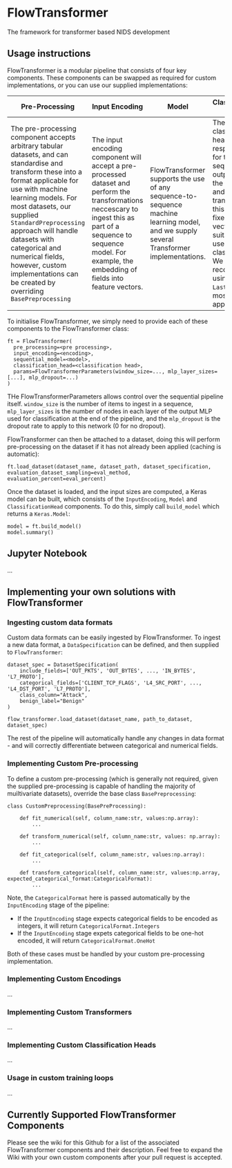 # FlowTransformer
The framework for transformer based NIDS development

## Usage instructions

FlowTransformer is a modular pipeline that consists of four key components. These components can be swapped as required for custom implementations, or you can use our supplied implementations:

| **Pre-Processing** | **Input Encoding** | **Model** | **Classification Head** |
|--------------------|--------------------|-----------|-------------------------|
| The pre-processing component accepts arbitrary tabular datasets, and can standardise and transform these into a format applicable for use with machine learning models. For most datasets, our supplied `StandardPreprocessing` approach will handle datasets with categorical and numerical fields, however, custom implementations can be created by overriding `BasePreprocessing`                  | The input encoding component will accept a pre-processed dataset and perform the transformations neccescary to ingest this as part of a sequence to sequence model. For example, the embedding of fields into feature vectors.                  | FlowTransformer supports the use of any sequence-to-sequence machine learning model, and we supply several Transformer implementations.         | The classification head is responsible for taking the sequential output from the model, and transforming this into a fixed length vector suitable for use in classification. We recommed using `LastToken` for most applications.                       |

To initialise FlowTransformer, we simply need to provide each of these components to the FlowTransformer class:
```
ft = FlowTransformer(
  pre_processing=<pre processing>,
  input_encoding=<encoding>,
  sequential_model=<model>,
  classification_head=<classification head>,
  params=FlowTransformerParameters(window_size=..., mlp_layer_sizes=[...], mlp_dropout=...)
)
```

THe FlowTransformerParameters allows control over the sequential pipeline itself. `window_size` is the number of items to ingest in a sequence, `mlp_layer_sizes` is the number of nodes in each layer of the output MLP used for classification at the end of the pipeline, and the `mlp_dropout` is the dropout rate to apply to this network (0 for no dropout). 

FlowTransformer can then be attached to a dataset, doing this will perform pre-processing on the dataset if it has not already been applied (caching is automatic):

```
ft.load_dataset(dataset_name, dataset_path, dataset_specification, evaluation_dataset_sampling=eval_method, evaluation_percent=eval_percent)
```

Once the dataset is loaded, and the input sizes are computed, a Keras model can be built, which consists of the `InputEncoding`, `Model` and `ClassificationHead` components. To do  this, simply call `build_model` which returns a `Keras.Model`:

```
model = ft.build_model()
model.summary()
```
## Jupyter Notebook

...

## Implementing your own solutions with FlowTransformer

### Ingesting custom data formats

Custom data formats can be easily ingested by FlowTransformer. To ingest a new data format, a `DataSpecification` can be defined, and then supplied to `FlowTransformer`:

```
dataset_spec = DatasetSpecification(
    include_fields=['OUT_PKTS', 'OUT_BYTES', ..., 'IN_BYTES', 'L7_PROTO'],
    categorical_fields=['CLIENT_TCP_FLAGS', 'L4_SRC_PORT', ..., 'L4_DST_PORT', 'L7_PROTO'],
    class_column="Attack",
    benign_label="Benign"
)

flow_transformer.load_dataset(dataset_name, path_to_dataset, dataset_spec) 
```

The rest of the pipeline will automatically handle any changes in data format - and will correctly differentiate between categorical and numerical fields.

### Implementing Custom Pre-processing 

To define a custom pre-processing (which is generally not required, given the supplied pre-processing is capable of handling the majority of muiltivariate datasets), override the base class `BasePreprocessing`:

```
class CustomPreprocessing(BasePreProcessing):

    def fit_numerical(self, column_name:str, values:np.array):
        ...

    def transform_numerical(self, column_name:str, values: np.array):
        ...

    def fit_categorical(self, column_name:str, values:np.array):
        ...

    def transform_categorical(self, column_name:str, values:np.array, expected_categorical_format:CategoricalFormat):
        ...
```

Note, the `CategoricalFormat` here is passed automatically by the `InputEncoding` stage of the pipeline:
- If the `InputEncoding` stage expects categorical fields to be encoded as integers, it will return `CategoricalFormat.Integers`
- If the `InputEncoding` stage expets categorical fields to be one-hot encoded, it will return `CategoricalFormat.OneHot`

Both of these cases must be handled by your custom pre-processing implementation.

### Implementing Custom Encodings 

...

### Implementing Custom Transformers

...

### Implementing Custom Classification Heads

...

### Usage in custom training loops

...

## Currently Supported FlowTransformer Components

Please see the wiki for this Github for a list of the associated FlowTransformer components and their description. Feel free to expand the Wiki with your own custom components after your pull request is accepted.

